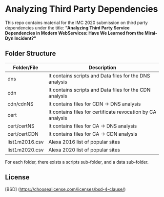 # Analyzing Third Party Dependencies

This repo contains material for the IMC 2020 submission on third party dependencies under the title: 
    **"Analyzing Third Party Service Dependencies in Modern WebServices: Have We Learned from the Mirai-Dyn Incident?"**

## Folder Structure


| Folder/File | Description |
| ------ | ------ |
| dns | It contains scripts and Data files for the DNS analysis |
| cdn | It contains scripts and Data files for the CDN analysis |
| cdn/cdnNS | It contains files for CDN -> DNS analysis |
| cert | It contains files for certificate revocation by CA analysis |
| cert/certNS| It contains files for CA -> DNS analysis  |
| cert/certCDN| It contains files for CA -> CDN analysis  |
| list1m2016.csv | Alexa 2016 list of popular sites |
| list1m2020.csv | Alexa 2020 list of popular sites |

For each folder, there exists a scripts sub-folder, and a data sub-folder. 


## License

[BSD] (https://choosealicense.com/licenses/bsd-4-clause/)
